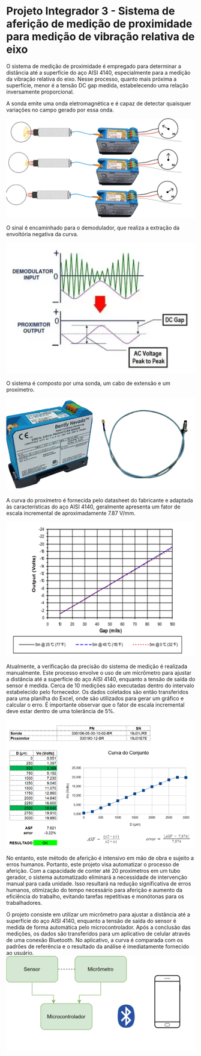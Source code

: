 # Projeto Integrador 3 - Sistema de aferição de medição de proximidade para medição de vibração relativa de eixo

O sistema de medição de proximidade é empregado para determinar a distância até a superfície do aço AISI 4140, especialmente para a medição da vibração relativa do eixo. Nesse processo, quanto mais próxima a superfície, menor é a tensão DC gap medida, estabelecendo uma relação inversamente proporcional.

A sonda emite uma onda eletromagnética e é capaz de detectar quaisquer variações no campo gerado por essa onda.

![](https://github.com/maiteluisaa/pi3/blob/main/figures/sensor.jpeg)

O sinal é encaminhado para o demodulador, que realiza a extração da envoltória negativa da curva.

![](https://github.com/maiteluisaa/pi3/blob/main/figures/output.png)

O sistema é composto por uma sonda, um cabo de extensão e um proxímetro. 

![](https://github.com/maiteluisaa/pi3/blob/main/figures/componentes.png)

A curva do proxímetro é fornecida pelo datasheet do fabricante e adaptada às características do aço AISI 4140, geralmente apresenta um fator de escala incremental de aproximadamente 7.87 V/mm.

![](https://github.com/maiteluisaa/pi3/blob/main/figures/curva.png)

Atualmente, a verificação da precisão do sistema de medição é realizada manualmente. Este processo envolve o uso de um micrômetro para ajustar a distância até a superfície do aço AISI 4140, enquanto a tensão de saída do sensor é medida. Cerca de 10 medições são executadas dentro do intervalo estabelecido pelo fornecedor. Os dados coletados são então transferidos para uma planilha do Excel, onde são utilizados para gerar um gráfico e calcular o erro. É importante observar que o fator de escala incremental deve estar dentro de uma tolerância de 5%.

![](https://github.com/maiteluisaa/pi3/blob/main/figures/afericaomanual.png)

No entanto, este método de aferição é intensivo em mão de obra e sujeito a erros humanos. Portanto, este projeto visa automatizar o processo de aferição. Com a capacidade de conter até 20 proxímetros em um tubo gerador, o sistema automatizado eliminará a necessidade de intervenção manual para cada unidade. Isso resultará na redução significativa de erros humanos, otimização do tempo necessário para aferição e aumento da eficiência do trabalho, evitando tarefas repetitivas e monótonas para os trabalhadores.

O projeto consiste em utilizar um micrômetro para ajustar a distância até a superfície do aço AISI 4140, enquanto a tensão de saída do sensor é medida de forma automática pelo microcontrolador. Após a conclusão das medições, os dados são transferidos para um aplicativo de celular através de uma conexão Bluetooth. No aplicativo, a curva é comparada com os padrões de referência e o resultado da análise é imediatamente fornecido ao usuário.
![](https://github.com/maiteluisaa/pi3/blob/main/figures/sistema.png)
